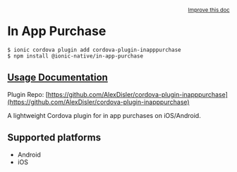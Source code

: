 <a style="float:right;font-size:12px;" href="http://github.com/ionic-team/ionic-native/edit/master/src/@ionic-native/plugins/in-app-purchase/index.ts#L1">
  Improve this doc
</a>

# In App Purchase

```
$ ionic cordova plugin add cordova-plugin-inapppurchase
$ npm install @ionic-native/in-app-purchase
```

## [Usage Documentation](https://ionicframework.com/docs/native/in-app-purchase/)

Plugin Repo: [https://github.com/AlexDisler/cordova-plugin-inapppurchase](https://github.com/AlexDisler/cordova-plugin-inapppurchase)

A lightweight Cordova plugin for in app purchases on iOS/Android.

## Supported platforms
- Android
- iOS



